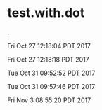 # test.with.dot
.

Fri Oct 27 12:18:04 PDT 2017


Fri Oct 27 12:18:18 PDT 2017


Tue Oct 31 09:52:52 PDT 2017


Tue Oct 31 09:57:46 PDT 2017


Fri Nov  3 08:55:20 PDT 2017

